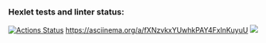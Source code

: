 ### Hexlet tests and linter status:
[![Actions Status](https://github.com/TomTylorr/php-project-lvl1/workflows/hexlet-check/badge.svg)](https://github.com/TomTylorr/php-project-lvl1/actions)
https://asciinema.org/a/fXNzvkxYUwhkPAY4FxInKuyuU
<a href="https://codeclimate.com/github/codeclimate/codeclimate/maintainability"><img src="https://api.codeclimate.com/v1/badges/a99a88d28ad37a79dbf6/maintainability" /></a>
